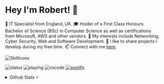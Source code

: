 # Hey I'm Robert! 👋

💼 IT Specialist from England, UK.
🎓 Holder of a First Class Honours Bachelor of Science (BSc) in Computer Science as well as certifications from Microsoft, AWS and other vendors.
🔭 My interests include Networking, Cyber Security, Web and Software Development.
🐙 I like to share projects I develop during my free time.
📫 Connect with me [here](https://robsd.github.io).

![SkillIcons](https://skillicons.dev/icons?i=aws,ansible,apple,azure,bash,bootstrap,css,cloudflare,debian,discord,docker,firebase,flask,gcp,git,github,gmail,html,instagram,java,js,jquery,kali,linkedin,linux,md,mongodb,mysql,netlify,nginx,nodejs,notion,php,postman,powershell,py,raspberrypi,replit,twitter,ubuntu,vercel,vim,vscode,windows,wordpress)

![status](https://api.statusbadges.me/badge/status/172462402078507008?simple=true)
![playing](https://api.statusbadges.me/badge/playing/172462402078507008)
![vscode](https://api.statusbadges.me/badge/vscode/172462402078507008)
[![spotify](https://api.statusbadges.me/badge/spotify/172462402078507008)](https://api.statusbadges.me/openspotify/172462402078507008)

<details>
  <summary>Github Stats ⚡</summary>
  
  <a href="#">![Github Streak](https://github-readme-streak-stats.herokuapp.com?user=robsd&theme=dark)</a>
  <a href="#">![Top Langs](https://github-readme-stats.vercel.app/api/top-langs?username=robsd&layout=compact&theme=dark)</a>
</details>
